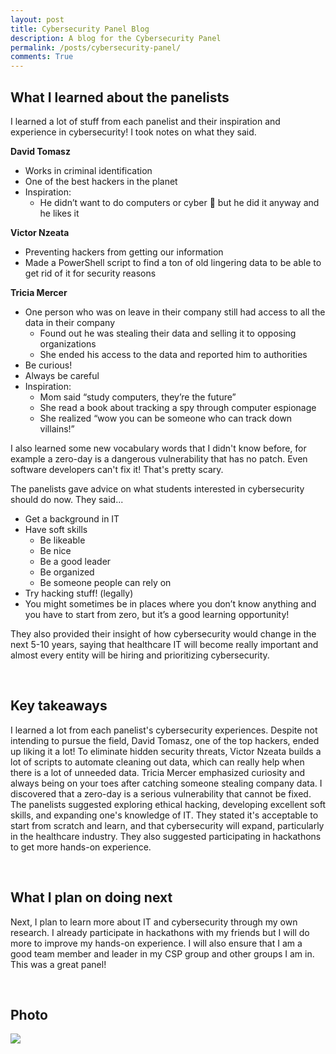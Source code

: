 ```yaml
---
layout: post
title: Cybersecurity Panel Blog
description: A blog for the Cybersecurity Panel
permalink: /posts/cybersecurity-panel/
comments: True
---
```


## What I learned about the panelists

I learned a lot of stuff from each panelist and their inspiration and experience in cybersecurity! I took notes on what they said.

__**David Tomasz**__
- Works in criminal identification
- One of the best hackers in the planet
- Inspiration:
  - He didn’t want to do computers or cyber 🙁 but he did it anyway and he likes it

__**Victor Nzeata**__
- Preventing hackers from getting our information
- Made a PowerShell script to find a ton of old lingering data to be able to get rid of it for security reasons

__**Tricia Mercer**__
- One person who was on leave in their company still had access to all the data in their company
  - Found out he was stealing their data and selling it to opposing organizations
  - She ended his access to the data and reported him to authorities
- Be curious!
- Always be careful
- Inspiration:
  - Mom said “study computers, they’re the future”
  - She read a book about tracking a spy through computer espionage
  - She realized “wow you can be someone who can track down villains!”

I also learned some new vocabulary words that I didn't know before, for example a zero-day is a dangerous vulnerability that has no patch. Even software developers can't fix it! That's pretty scary.

The panelists gave advice on what students interested in cybersecurity should do now. They said...
- Get a background in IT
- Have soft skills
  - Be likeable
  - Be nice
  - Be a good leader
  - Be organized
  - Be someone people can rely on
- Try hacking stuff! (legally)
- You might sometimes be in places where you don’t know anything and you have to start from zero, but it’s a good learning opportunity!

They also provided their insight of how cybersecurity would change in the next 5-10 years, saying that healthcare IT will become really important and almost every entity will be hiring and prioritizing cybersecurity.

<br>

## Key takeaways

I learned a lot from each panelist's cybersecurity experiences. Despite not intending to pursue the field, David Tomasz, one of the top hackers, ended up liking it a lot! To eliminate hidden security threats, Victor Nzeata builds a lot of scripts to automate cleaning out data, which can really help when there is a lot of unneeded data. Tricia Mercer emphasized curiosity and always being on your toes after catching someone stealing company data. I discovered that a zero-day is a serious vulnerability that cannot be fixed. The panelists suggested exploring ethical hacking, developing excellent soft skills, and expanding one's knowledge of IT. They stated it's acceptable to start from scratch and learn, and that cybersecurity will expand, particularly in the healthcare industry. They also suggested participating in hackathons to get more hands-on experience.

<br>

## What I plan on doing next

Next, I plan to learn more about IT and cybersecurity through my own research. I already participate in hackathons with my friends but I will do more to improve my hands-on experience. I will also ensure that I am a good team member and leader in my CSP group and other groups I am in. This was a great panel!

<br>

## Photo

<img src="../../images/cyber.jpg">



